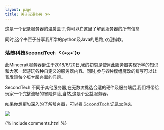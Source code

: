 ```yaml
---
layout: page
title: 关于沉浸书房 ⋙
---
```


这是一个记录服务器的温馨匣子,你可以在这里了解到服务器的所有信息
<p>
同时,这个书匣子分享我所学的python及Java的思路,欢迎指教。

<p>

<h3> 落魄科技SecondTech ヾ(•ω•`)o </h3>  

<p>

此Minecraft服务器诞生于2018/6/20日,我的初衷是使用此服务器实现所学的知识和大家一起游玩各种自定义的服务器内容。同时,参与各种模组魔改的编写可以让我发现每个版本服务器的问题。

<p>


<p>

SecondTech 不同于其他服务器,在无数次挑选合适的硬件及服务端后,我们将带给玩家一个完整流畅的冒险体验,当然,这是个公益服务器。

<p>

如果你想更加深入的了解服务器，可以看
<a target="_blank" href='https://space.bilibili.com/57935076/favlist?fid=472223476&ftype=create'>SecondTech 记录文件夹</a>


<p>

<img src="https://s2.ax1x.com/2019/11/12/M39vi6.png" >


<p>


{% include comments.html %}
